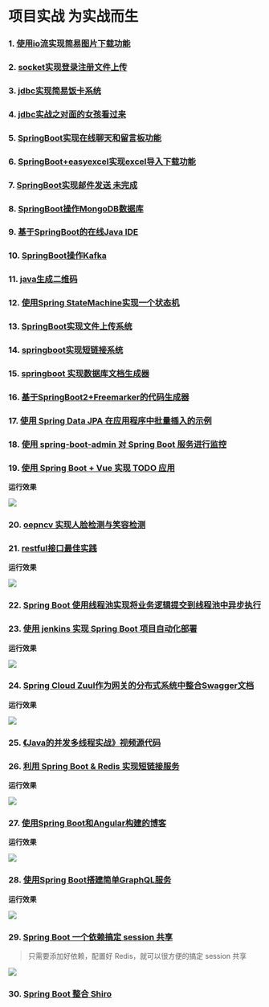 # 项目实战 为实战而生

### 1. [使用io流实现简易图片下载功能](/io-download-picture/)


### 2. [socket实现登录注册文件上传](/socket-study)


### 3. [jdbc实现简易饭卡系统](/jdbc-easy-meal-card-system)


### 4. [jdbc实战之对面的女孩看过来](/jdbc-girl)


### 5. [SpringBoot实现在线聊天和留言板功能](/spring-boot-message-board)


### 6. [SpringBoot+easyexcel实现excel导入下载功能](/spring-boot-easy-excel-demo)


### 7. [SpringBoot实现邮件发送 未完成](/spring-boot-mail)


### 8. [SpringBoot操作MongoDB数据库](/spring-boot-mongodb)


### 9. [基于SpringBoot的在线Java IDE](/spring-boot-online-executor)


### 10. [SpringBoot操作Kafka](/kafka-example-imooc)


### 11. [java生成二维码](/qrcode-img-svg)


### 12. [使用Spring StateMachine实现一个状态机](/spring-boot-statemachine)


### 13. [SpringBoot实现文件上传系统](/springboot-file-uploader)


### 14. [springboot实现短链接系统](https://github.com/hacker-and-painter/springboot-short-url)


### 15. [springboot 实现数据库文档生成器](https://github.com/hacker-and-painter/database-doc-generator)


### 16. [基于SpringBoot2+Freemarker的代码生成器](https://github.com/hacker-and-painter/spring-boot-code-generator)


### 17. [使用 Spring Data JPA 在应用程序中批量插入的示例](https://github.com/hacker-and-painter/springboot-jpa-batch-insert)


### 18. [使用 spring-boot-admin 对 Spring Boot 服务进行监控](https://github.com/hacker-and-painter/springboot-admin)


### 19. [使用 Spring Boot + Vue 实现 TODO 应用](https://github.com/hacker-and-painter/springboot-statemachine)

**运行效果**

![](https://raw.githubusercontent.com/gaohanghang/images/master/img20190611010142.png)

### 20. [oepncv 实现人脸检测与笑容检测](https://github.com/hacker-and-painter/opencv)


### 21. [restful接口最佳实践](https://github.com/hacker-and-painter/spring-data-rest)

**运行效果**

![](https://raw.githubusercontent.com/gaohanghang/images/master/img20190530203732.png)

### 22. [Spring Boot 使用线程池实现将业务逻辑提交到线程池中异步执行](https://github.com/hacker-and-painter/spring-boot-threadpool)


### 23. [使用 jenkins 实现 Spring Boot 项目自动化部署](https://github.com/gaohanghang/springboot-jenkins)

**运行效果**

![](https://raw.githubusercontent.com/gaohanghang/images/master/img20190804000548.png)

### 24. [Spring Cloud Zuul作为网关的分布式系统中整合Swagger文档](https://github.com/gaohanghang/spring-boot-swagger-distributed-demo)


**运行效果**

![](https://raw.githubusercontent.com/gaohanghang/images/master/img20190728171306.png)

### 25. [《Java的并发多线程实战》视频源代码](https://github.com/gaohanghang/Java-Concurrency-Multithreading-in-Practice)


### 26. [利用 Spring Boot & Redis 实现短链接服务](https://github.com/gaohanghang/spring-boot-sample-url-shortener)

**运行效果**

![](https://raw.githubusercontent.com/gaohanghang/images/master/img20190904001549.png)

### 27. [使用Spring Boot和Angular构建的博客](https://github.com/gaohanghang/spring-ng-blog)

**运行效果**

![](https://raw.githubusercontent.com/gaohanghang/images/master/img20190831185759.png)

### 28. [使用Spring Boot搭建简单GraphQL服务](https://github.com/gaohanghang/springboot-graphql)

**运行效果**

![](https://raw.githubusercontent.com/gaohanghang/images/master/img20190901180443.png)

### 29. [Spring Boot 一个依赖搞定 session 共享](https://github.com/hacker-and-painter/spring-boot-session)

> 只需要添加好依赖，配置好 Redis，就可以很方便的搞定 session 共享

![](https://raw.githubusercontent.com/gaohanghang/images/master/img20190615212240.png)



### 30. [Spring Boot 整合 Shiro ](https://segmentfault.com/a/1190000019440231)
